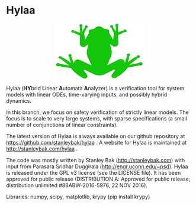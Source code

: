 # Hylaa #

<p align="center"> <img src="hylaa_logo_small.png" alt="Hylaa Logo"/> </p>

Hylaa (**HY**brid **L**inear **A**utomata **A**nalyzer) is a verification tool for system models with linear ODEs, time-varying inputs, and possibly hybrid dynamics. 

In this branch, we focus on safety verification of strictly linear models. The focus is to scale to very large systems, with sparse specifications (a small number of conjunctions of linear constraints).

The latest version of Hylaa is always available on our github repository at https://github.com/stanleybak/hylaa . A website for Hylaa is maintained at http://stanleybak.com/hylaa .

The code was mostly written by Stanley Bak (http://stanleybak.com) with input from Parasara Sridhar Duggirala (http://engr.uconn.edu/~psd). Hylaa is released under the GPL v3 license (see the LICENSE file). It has been approved for public release (DISTRIBUTION A: Approved for public release; distribution unlimited #88ABW-2016-5976, 22 NOV 2016).


Libraries: numpy, scipy, matplotlib, krypy (pip install krypy)
